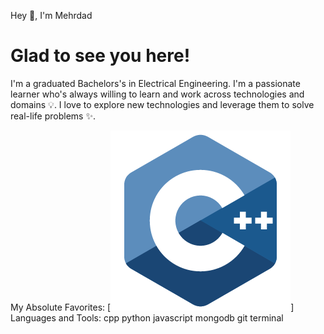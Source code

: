 
Hey 👋, I'm Mehrdad
# Glad to see you here! # 
I'm a graduated Bachelors's in Electrical Engineering. I'm a passionate learner who's always willing to learn and work across technologies and domains 💡. I love to explore new technologies and leverage them to solve real-life problems ✨.




My Absolute Favorites:
[![Alt text](https://raw.githubusercontent.com/github/explore/80688e429a7d4ef2fca1e82350fe8e3517d3494d/topics/cpp/cpp.png)]
Languages and Tools:
cpp python javascript mongodb git terminal

